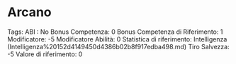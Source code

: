 # Arcano

Tags: ABI
: No
Bonus Competenza: 0
Bonus Competenza di Riferimento: 1
Modificatore: -5
Modificatore  Abilità: 0
Statistica di riferimento: Intelligenza (Intelligenza%20152d4149450d4386b02b8f917edba498.md)
Tiro Salvezza: -5
Valore di riferimento: 0